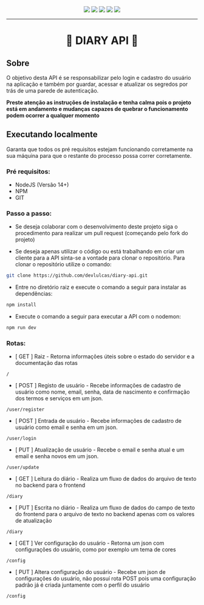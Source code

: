 <div align="center">
  <img src="https://img.shields.io/static/v1?label=Node&labelColor=24363C&message=JS&color=DFE2DF&logo=node.js&logoColor=DFE2DF&style=for-the-badge">
  <img src="https://img.shields.io/static/v1?label=EXPRESS&labelColor=24363C&message=JS&color=DFE2DF&logo=express&logoColor=DFE2DF&style=for-the-badge">
  <img src="https://img.shields.io/static/v1?label=dev&labelColor=24363C&message=nodemon&color=DFE2DF&logo=nodemon&logoColor=DFE2DF&style=for-the-badge">
  <img src="https://img.shields.io/static/v1?label=psql&labelColor=24363C&message=knexjs&color=DFE2DF&logo=postgresql&logoColor=DFE2DF&style=for-the-badge">
  <img src="https://img.shields.io/static/v1?label=%E2%98%A0%EF%B8%8F%20V%200.1&labelColor=DA3131&message=INCOMPLETO&color=DA3131&logo=&logoColor=DFE2DF&style=for-the-badge">
</div>
<hr>
<h1 align="center">📖 DIARY API 📖</h1>

## Sobre

O objetivo desta API é se responsabilizar pelo login e cadastro do usuário na aplicação e também por guardar, acessar e atualizar os segredos por trás de uma parede de autenticação.

**Preste atenção as instruções de instalação e tenha calma pois o projeto está em andamento e mudanças capazes de quebrar o funcionamento podem ocorrer a qualquer momento**

## Executando localmente

Garanta que todos os pré requisitos estejam funcionando corretamente na sua máquina para que o restante do processo possa correr corretamente.

### Pré requisitos:

- NodeJS (Versão 14+)
- NPM
- GIT

### Passo a passo:

- Se deseja colaborar com o desenvolvimento deste projeto siga o procedimento para realizar um pull request (começando pelo fork do projeto)

- Se deseja apenas utilizar o código ou está trabalhando em criar um cliente para a API sinta-se a vontade para clonar o repositório. Para clonar o repositório utilize o comando:

```bash
git clone https://github.com/devlulcas/diary-api.git
```

- Entre no diretório raiz e execute o comando a seguir para instalar as dependências:

```bash
npm install
```

- Execute o comando a seguir para executar a API com o nodemon:

```bash
npm run dev
```

### Rotas:

- [ GET ] Raiz - Retorna informações úteis sobre o estado do servidor e a documentação das rotas

```
/
```

- [ POST ] Registo de usuário - Recebe informações de cadastro de usuário como nome, email, senha, data de nascimento e confirmação dos termos e serviços em um json.

```
/user/register
```

- [ POST ] Entrada de usuário - Recebe informações de cadastro de usuário como email e senha em um json.

```
/user/login
```

- [ PUT ] Atualização de usuário - Recebe o email e senha atual e um email e senha novos em um json.

```
/user/update
```

- [ GET ] Leitura do diário - Realiza um fluxo de dados do arquivo de texto no backend para o frontend

```
/diary
```

- [ PUT ] Escrita no diário - Realiza um fluxo de dados do campo de texto do frontend para o arquivo de texto no backend apenas com os valores de atualização

```
/diary
```

- [ GET ] Ver configuração do usuário - Retorna um json com configurações do usuário, como por exemplo um tema de cores

```
/config
```

- [ PUT ] Altera configuração do usuário - Recebe um json de configurações do usuário, não possuí rota POST pois uma configuração padrão já é criada juntamente com o perfil do usuário

```
/config
```
